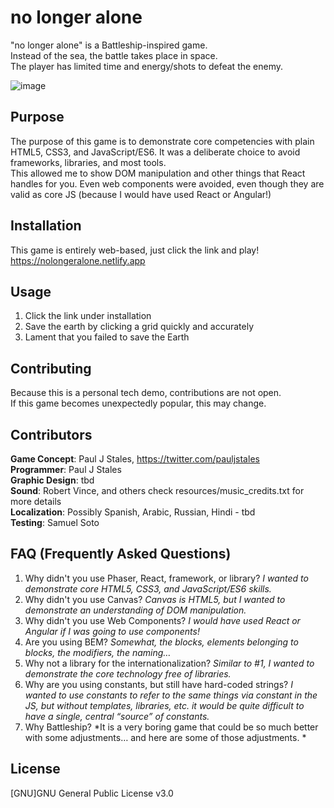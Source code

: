 # no longer alone

"no longer alone" is a Battleship-inspired game.  
Instead of the sea, the battle takes place in space.  
The player has limited time and energy/shots to defeat the enemy.

![image](https://user-images.githubusercontent.com/31250302/115094006-0b0efe80-9eea-11eb-9ea6-3ef84de2efa4.png)

## Purpose

The purpose of this game is to demonstrate core competencies with plain HTML5, CSS3, and JavaScript/ES6.
It was a deliberate choice to avoid frameworks, libraries, and most tools.  
This allowed me to show DOM manipulation and other things that React handles for you.
Even web components were avoided, even though they are valid as core JS (because I would have used React or Angular!)

## Installation

This game is entirely web-based, just click the link and play!  
https://nolongeralone.netlify.app

## Usage

1. Click the link under installation
2. Save the earth by clicking a grid quickly and accurately
3. Lament that you failed to save the Earth

## Contributing

Because this is a personal tech demo, contributions are not open.  
If this game becomes unexpectedly popular, this may change.

## Contributors

**Game Concept**: Paul J Stales, https://twitter.com/pauljstales  
**Programmer**: Paul J Stales  
**Graphic Design**: tbd  
**Sound**: Robert Vince, and others check resources/music_credits.txt for more details  
**Localization**: Possibly Spanish, Arabic, Russian, Hindi - tbd  
**Testing**: Samuel Soto

## FAQ (Frequently Asked Questions)
1. Why didn't you use Phaser, React, framework, or library? *I wanted to demonstrate core HTML5, CSS3, and JavaScript/ES6 skills.*
2. Why didn't you use Canvas? *Canvas is HTML5, but I wanted to demonstrate an understanding of DOM manipulation.*
3. Why didn't you use Web Components? *I would have used React or Angular if I was going to use components!*
4. Are you using BEM? *Somewhat, the blocks, elements belonging to blocks, the modifiers, the naming…*
5. Why not a library for the internationalization? *Similar to #1, I wanted to demonstrate the core technology free of libraries.*
6. Why are you using constants, but still have hard-coded strings? *I wanted to use constants to refer to the same things via constant in the JS, but without templates, libraries, etc. it would be quite difficult to have a single, central “source” of constants.*
7. Why Battleship? *It is a very boring game that could be so much better with some adjustments… and here are some of those adjustments. *
## License

[GNU]GNU General Public License v3.0
